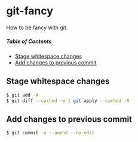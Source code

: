 # git-fancy

How to be fancy with git.

##### Table of Contents

<!-- MarkdownTOC autolink="true" -->

- [Stage whitespace changes](#stage-whitespace-changes)
- [Add changes to previous commit](#add-changes-to-previous-commit)

<!-- /MarkdownTOC -->

## Stage whitespace changes

```bash
$ git add -A
$ git diff --cached -w | git apply --cached -R
```

## Add changes to previous commit

```bash
$ git commit -a --amend --no-edit
```
